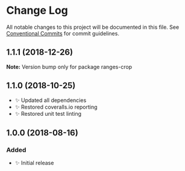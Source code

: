 # Change Log

All notable changes to this project will be documented in this file.
See [Conventional Commits](https://conventionalcommits.org) for commit guidelines.

## 1.1.1 (2018-12-26)

**Note:** Version bump only for package ranges-crop





## 1.1.0 (2018-10-25)

- ✨ Updated all dependencies
- ✨ Restored coveralls.io reporting
- ✨ Restored unit test linting

## 1.0.0 (2018-08-16)

### Added

- ✨ Initial release
